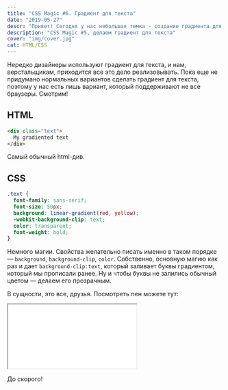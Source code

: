 ```yaml
---
title: "CSS Magic #6. Градиент для текста"
date: "2019-05-27"
descr: "Привет! Сегодня у нас небольшая темка - создание градиента для текста через css. К несчастью, это не кроссбраузерный вариант, но тем не менее прекрасно работающий. Подойдет для webkit-браузеров. Поехали!"
description: "CSS Magic #5, делаем градиент для текста"
cover: "img/cover.jpg"
cat: HTML/CSS
---
```


Нередко дизайнеры используют градиент для текста, и нам, верстальщикам, приходится все это дело реализовывать. Пока еще не придумано нормальных вариантов сделать градиент для текста, поэтому у нас есть лишь вариант, который поддерживают не все браузеры. Смотрим!

## HTML

``` html
<div class="text">
  My gradiented text
</div>
```

Самый обычный html-див.

## CSS

``` css
.text {
  font-family: sans-serif;
  font-size: 50px;
  background: linear-gradient(red, yellow);
  -webkit-background-clip: text;
  color: transparent;
  font-weight: bold;
}
```

Немного магии. Свойства желательно писать именно в таком порядке — `background`, `background-clip`, `color`. Собственно, основную магию как раз и дает `background-clip:text`, который заливает буквы градиентом, который мы прописали ранее. Ну и чтобы буквы не залились обычный цветом — делаем его прозрачным.

В сущности, это все, друзья. Посмотреть пен можете тут:

<iframe title="CSS Magic #6. Gradient text" src="//codepen.io/MaxGraph/embed/OYvGzg/?height=265&amp;theme-id=0&amp;default-tab=css,result" allowfullscreen></iframe>

До скорого!
